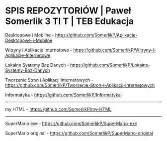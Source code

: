 # SPIS REPOZYTORIÓW | Paweł Somerlik 3 TI T | TEB Edukacja

Desktopowe i Mobilne - https://github.com/SomerlikP/Aplikacje-Desktopowe-i-Mobilne

Witryny i Aplikacje Internetowe - https://github.com/SomerlikP/Witryny-i-Aplikacje-Internetowe

Lokalne Systemy Baz Danych - https://github.com/SomerlikP/Lokalne-Systemy-Baz-Danych

Tworzenie Stron i Aplikacji Internetowych - https://github.com/SomerlikP/Tworzenie-Stron-i-Aplikacji-Internetowych

Informatyka - https://github.com/SomerlikP/Informatyka

-------------------------------------------------------------------------------------------------------------------------------------------------------------------------

my HTML - https://github.com/SomerlikP/my-HTML

-------------------------------------------------------------------------------------------------------------------------------------------------------------------------

SuperMario exe - https://github.com/SomerlikP/SuperMario-exe

SuperMario original - https://github.com/SomerlikP/SuperMario-original

